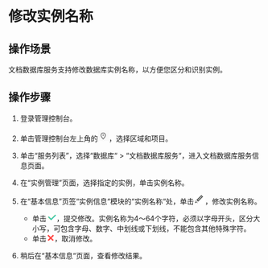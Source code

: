 # 修改实例名称<a name="zh-cn_topic_0103090711"></a>

## 操作场景<a name="section4282820218710"></a>

文档数据库服务支持修改数据库实例名称，以方便您区分和识别实例。

## 操作步骤<a name="zh-cn_topic_0049044698_section45421719172826"></a>

1.  登录管理控制台。
2.  单击管理控制台左上角的![](figures/region.png)，选择区域和项目。
3.  单击“服务列表”，选择“数据库“  \>  “文档数据库服务“，进入文档数据库服务信息页面。
4.  在“实例管理”页面，选择指定的实例，单击实例名称。
5.  在“基本信息”页签“实例信息“模块的“实例名称“处，单击![](figures/modify.png)，修改实例名称。
    -   单击![](figures/ok.png)，提交修改。实例名称为4～64个字符，必须以字母开头，区分大小写，可包含字母、数字、中划线或下划线，不能包含其他特殊字符。
    -   单击![](figures/cancel.png)，取消修改。

6.  稍后在“基本信息“页面，查看修改结果。

